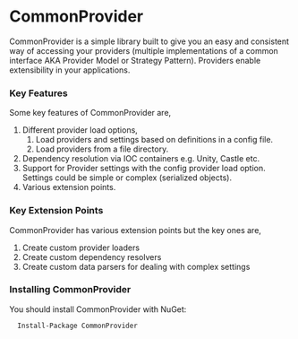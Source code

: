 # CommonProvider

CommonProvider is a simple library built to give you an easy and consistent way of accessing your providers (multiple implementations of a common interface AKA Provider Model or Strategy Pattern). Providers enable extensibility in
your applications.

### Key Features
Some key features of CommonProvider are,

1. Different provider load options,
    1. Load providers and settings based on definitions in a config file.
    2. Load providers from a file directory.
2. Dependency resolution via IOC containers e.g. Unity, Castle etc.
3. Support for Provider settings with the config provider load option. Settings could be simple or complex (serialized objects).
4. Various extension points.


### Key Extension Points
CommonProvider has various extension points but the key ones are,

1. Create custom provider loaders
2. Create custom dependency resolvers
3. Create custom data parsers for dealing with complex settings

### Installing CommonProvider
You should install CommonProvider with NuGet:

```
  Install-Package CommonProvider
```
